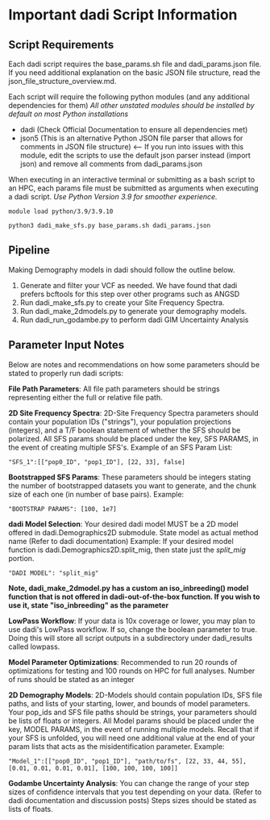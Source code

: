 # Important dadi Script Information

## Script Requirements
Each dadi script requires the base_params.sh file and dadi_params.json file.
If you need additional explanation on the basic JSON file structure, read the json_file_structure_overview.md.

Each script will require the following python modules (and any additional dependencies for them)
*All other unstated modules should be installed by default on most Python installations*

- dadi (Check Official Documentation to ensure all dependencies met)
- json5 (This is an alternative Python JSON file parser that allows for comments in JSON file structure) <-- If you run into issues with this module, edit the scripts to use the default json parser instead (import json) and remove all comments from dadi_params.json

When executing in an interactive terminal or submitting as a bash script to an HPC, each params file must be submitted as arguments when executing a dadi script.
*Use Python Version 3.9 for smoother experience.*
```
module load python/3.9/3.9.10

python3 dadi_make_sfs.py base_params.sh dadi_params.json
```

## Pipeline
Making Demography models in dadi should follow the outline below.
 1) Generate and filter your VCF as needed. We have found that dadi prefers bcftools for this step over other programs such as ANGSD
 2) Run dadi_make_sfs.py to create your Site Frequency Spectra.
 3) Run dadi_make_2dmodels.py to generate your demography models.
 4) Run dadi_run_godambe.py to perform dadi GIM Uncertainty Analysis


## Parameter Input Notes
Below are notes and recommendations on how some parameters should be stated to properly run dadi scripts:

**File Path Parameters**:
All file path parameters should be strings representing either the full or relative file path.

**2D Site Frequency Spectra**:
2D-Site Frequency Spectra parameters should contain your population IDs ("strings"), your population projections (integers), and a T/F boolean statement of whether the SFS should be polarized. All SFS params should be placed under the key, SFS PARAMS, in the event of creating multiple SFS's.
Example of an SFS Param List:
```
"SFS_1":[["pop0_ID", "pop1_ID"], [22, 33], false]
```

**Bootstrapped SFS Params**:
These parameters should be integers stating the number of bootstrapped datasets you want to generate, and the chunk size of each one (in number of base pairs).
Example:
```
"BOOTSTRAP PARAMS": [100, 1e7]
```

**dadi Model Selection**:
Your desired dadi model MUST be a 2D model offered in dadi.Demographics2D submodule. State model as actual method name (Refer to dadi documentation)
Example: If your desired model function is dadi.Demographics2D.split_mig, then state just the *split_mig* portion.
```
"DADI MODEL": "split_mig"
```
**Note, dadi_make_2dmodel.py has a custom an iso_inbreeding() model function that is not offered in dadi-out-of-the-box function. If you wish to use it, state "iso_inbreeding" as the parameter**

**LowPass Workflow**:
If your data is 10x coverage or lower, you may plan to use dadi's LowPass workflow. If so, change the boolean parameter to true.
Doing this will store all script outputs in a subdirectory under dadi_results called lowpass.

**Model Parameter Optimizations**:
Recommended to run 20 rounds of optimizations for testing and 100 rounds on HPC for full analyses.
Number of runs should be stated as an integer

**2D Demography Models**:
2D-Models should contain population IDs, SFS file paths, and lists of your starting, lower, and bounds of model parameters. Your pop_ids and SFS file paths should be strings, your parameters should be lists of floats or integers.
All Model params should be placed under the key, MODEL PARAMS, in the event of running multiple models.
Recall that if your SFS is unfolded, you will need one additional value at the end of your param lists that acts as the misidentification parameter.
Example: 
```
"Model_1":[["pop0_ID", "pop1_ID"], "path/to/fs", [22, 33, 44, 55], [0.01, 0.01, 0.01, 0.01], [100, 100, 100, 100]]
```
    
**Godambe Uncertainty Analysis**:
You can change the range of your step sizes of confidence intervals that you test depending on your data. (Refer to dadi documentation and discussion posts)
Steps sizes should be stated as lists of floats.



